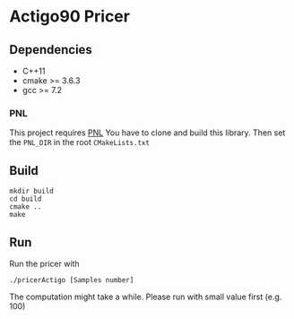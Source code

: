 # Actigo90 Pricer

## Dependencies

- C++11
- cmake >= 3.6.3
- gcc >= 7.2

### PNL

This project requires [PNL](https://github.com/pnlnum/pnl)
You have to clone and build this library.
Then set the `PNL_DIR` in the root `CMakeLists.txt`

## Build

```
mkdir build
cd build
cmake ..
make
```

## Run

Run the pricer with
```
./pricerActigo [Samples number]
```

The computation might take a while. Please run with small value first (e.g. 100)
